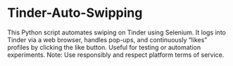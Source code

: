 # Tinder-Auto-Swipping
This Python script automates swiping on Tinder using Selenium. It logs into Tinder via a web browser, handles pop-ups, and continuously “likes” profiles by clicking the like button. Useful for testing or automation experiments. Note: Use responsibly and respect platform terms of service.
